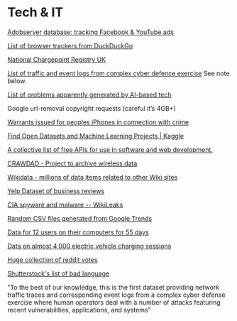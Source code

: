 # Tech & IT

[Adobserver database: tracking Facebook & YouTube ads](https://adobserver.org/ad-database/)

[List of browser trackers from DuckDuckGo](https://spreadprivacy.com/duckduckgo-tracker-radar/)

[National Chargepoint Registry UK](https://www.gov.uk/guidance/find-and-use-data-on-public-electric-vehicle-chargepoints)

[List of traffic and event logs from complex cyber defence exercise](https://www.sciencedirect.com/science/article/pii/S2352340920306788) See note below.

[List of problems apparently generated by AI-based tech](https://incidentdatabase.ai/)

Google url-removal copyright requests (careful it’s 4GB+)

[Warrants issued for peoples iPhones in connection with crime](https://docs.google.com/spreadsheets/d/1Xmh1QEXYJmVPFlqAdEIVGemvbkoZmk_WyAPGC4eY-eE/edit#gid=0)

[Find Open Datasets and Machine Learning Projects | Kaggle](https://www.kaggle.com/datasets?sortBy=relevance&group=featured&search=tag%3A%27journalism%27)

[A collective list of free APIs for use in software and web development.](https://github.com/public-apis/public-apis)

[CRAWDAD - Project to archive wireless data](https://crawdad.org/registration-new.py)

[Wikidata](https://www.wikidata.org/wiki/Wikidata:Main_Page)<span style="text-decoration:underline;"> - millions of data items related to other Wiki sites</span>

[Yelp Dataset](https://www.yelp.com/dataset)<span style="text-decoration:underline;"> of business reviews</span>

[CIA spyware and malware -- WikiLeaks](https://wikileaks.org/+-Government-+.html)

[Random CSV files generated from Google Trends](https://github.com/googletrends/data)

[Data for 12 users on their computers for 55 days](https://www.sciencedirect.com/science/article/pii/S2352340920306612)

[Data on almost 4,000 electric vehicle charging sessions](https://dataverse.harvard.edu/dataset.xhtml?persistentId=doi:10.7910/DVN/NFPQLW)

[Huge collection of reddit votes](https://www.kaggle.com/josephleake/huge-collection-of-reddit-votes/)

[Shutterstock's list of bad language](https://github.com/LDNOOBW/List-of-Dirty-Naughty-Obscene-and-Otherwise-Bad-Words)


“To the best of our knowledge, this is the first dataset providing network traffic traces and corresponding event logs from a complex cyber defense exercise where human operators deal with a number of attacks featuring recent vulnerabilities, applications, and systems”
